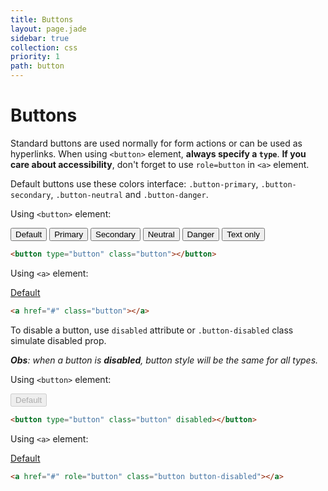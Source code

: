 ```yaml
---
title: Buttons
layout: page.jade
sidebar: true
collection: css
priority: 1
path: button
---
```


# Buttons

Standard buttons are used normally for form actions or can be used as hyperlinks.
When using `<button>` element, **always specify a `type`**. **If you care about accessibility**, don't forget to use `role=button` in `<a>` element.

Default buttons use these colors interface: `.button-primary`, `.button-secondary`, `.button-neutral` and `.button-danger`.

Using `<button>` element:

<div class="example example-code">
  <button type="button" class="button">Default</button>
  <button type="button" class="button button-primary">Primary</button>
  <button type="button" class="button button-secondary">Secondary</button>
  <button type="button" class="button button-neutral">Neutral</button>
  <button type="button" class="button button-danger">Danger</button>
  <button type="button" class="button button-text">Text only</button>
</div>

```html
<button type="button" class="button"></button>
```

Using `<a>` element:

<div class="example example-code">
  <a href="#" role="button" class="button">Default</a>
</div>

```html
<a href="#" class="button"></a>
```

To disable a button, use `disabled` attribute or `.button-disabled` class simulate disabled prop.

_**Obs**: when a button is **disabled**, button style will be the same for all types._

Using `<button>` element:

<div class="example example-code">
  <button disabled type="button" class="button">Default</button>
</div>

```html
<button type="button" class="button" disabled></button>
```

Using `<a>` element:

<div class="example example-code">
  <a href="#" role="button" class="button button-disabled">Default</a>
</div>

```html
<a href="#" role="button" class="button button-disabled"></a>
```

